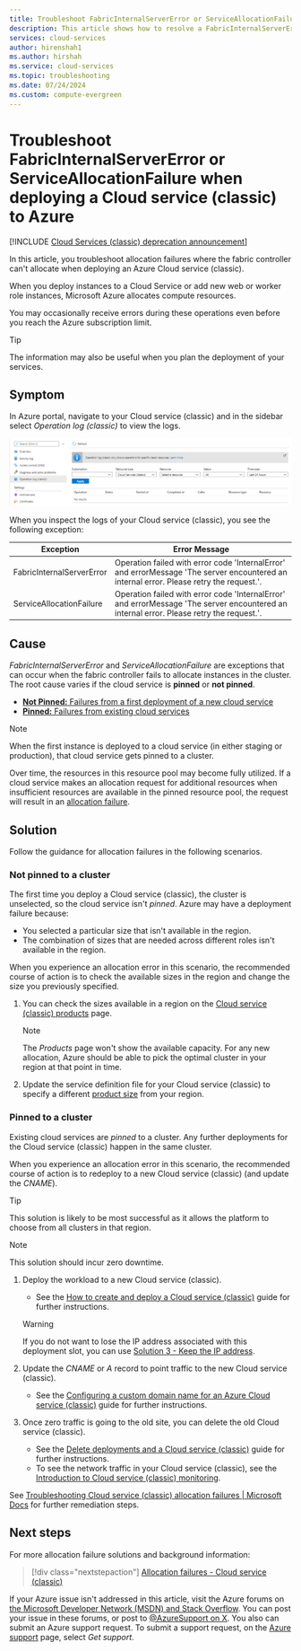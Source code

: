 ```yaml
---
title: Troubleshoot FabricInternalServerError or ServiceAllocationFailure when deploying a Cloud service (classic) to Azure | Microsoft Docs
description: This article shows how to resolve a FabricInternalServerError or ServiceAllocationFailure exception when deploying a Cloud service (classic) to Azure.
services: cloud-services
author: hirenshah1
ms.author: hirshah
ms.service: cloud-services
ms.topic: troubleshooting
ms.date: 07/24/2024
ms.custom: compute-evergreen
---
```


# Troubleshoot FabricInternalServerError or ServiceAllocationFailure when deploying a Cloud service (classic) to Azure

[!INCLUDE [Cloud Services (classic) deprecation announcement](includes/deprecation-announcement.md)]

In this article, you troubleshoot allocation failures where the fabric controller can't allocate when deploying an Azure Cloud service (classic).

When you deploy instances to a Cloud Service or add new web or worker role instances, Microsoft Azure allocates compute resources.

You may occasionally receive errors during these operations even before you reach the Azure subscription limit.

> [!TIP]
> The information may also be useful when you plan the deployment of your services.

## Symptom

In Azure portal, navigate to your Cloud service (classic) and in the sidebar select *Operation log (classic)* to view the logs.

![Image shows the Operation log (classic) blade.](./media/cloud-services-troubleshoot-fabric-internal-server-error/cloud-services-troubleshoot-allocation-logs.png)

When you inspect the logs of your Cloud service (classic), you see the following exception:

|Exception  |Error Message  |
|---------|---------|
FabricInternalServerError     |Operation failed with error code 'InternalError' and errorMessage 'The server encountered an internal error. Please retry the request.'.|
|ServiceAllocationFailure     |Operation failed with error code 'InternalError' and errorMessage 'The server encountered an internal error. Please retry the request.'.|

## Cause

*FabricInternalServerError* and *ServiceAllocationFailure* are exceptions that can occur when the fabric controller fails to allocate instances in the cluster. The root cause varies if the cloud service is **pinned** or **not pinned**.

- [**Not Pinned:** Failures from a first deployment of a new cloud service](#not-pinned-to-a-cluster)
- [**Pinned:** Failures from existing cloud services](#pinned-to-a-cluster)

> [!NOTE]
> When the first instance is deployed to a cloud service (in either staging or production), that cloud service gets pinned to a cluster.
>
> Over time, the resources in this resource pool may become fully utilized. If a cloud service makes an allocation request for additional resources when insufficient resources are available in the pinned resource pool, the request will result in an [allocation failure](cloud-services-allocation-failures.md).

## Solution

Follow the guidance for allocation failures in the following scenarios.

### Not pinned to a cluster

The first time you deploy a Cloud service (classic), the cluster is unselected, so the cloud service isn't *pinned*. Azure may have a deployment failure because:

- You selected a particular size that isn't available in the region.
- The combination of sizes that are needed across different roles isn't available in the region.

When you experience an allocation error in this scenario, the recommended course of action is to check the available sizes in the region and change the size you previously specified.

1. You can check the sizes available in a region on the [Cloud service (classic) products](https://azure.microsoft.com/global-infrastructure/services/?products=cloud-services) page.

    > [!NOTE]
    > The *Products* page won't show the available capacity. For any new allocation, Azure should be able to pick the optimal cluster in your region at that point in time.

1. Update the service definition file for your Cloud service (classic) to specify a different [product size](cloud-services-sizes-specs.md#configure-sizes-for-cloud-services) from your region.

### Pinned to a cluster

Existing cloud services are *pinned* to a cluster. Any further deployments for the Cloud service (classic) happen in the same cluster.

When you experience an allocation error in this scenario, the recommended course of action is to redeploy to a new Cloud service (classic) (and update the *CNAME*).

> [!TIP]
> This solution is likely to be most successful as it allows the platform to choose from all clusters in that region.

> [!NOTE]
> This solution should incur zero downtime.

1. Deploy the workload to a new Cloud service (classic).
    - See the [How to create and deploy a Cloud service (classic)](cloud-services-how-to-create-deploy-portal.md) guide for further instructions.

    > [!WARNING]
    > If you do not want to lose the IP address associated with this deployment slot, you can use [Solution 3 - Keep the IP address](cloud-services-allocation-failures.md#solutions).

1. Update the *CNAME* or *A* record to point traffic to the new Cloud service (classic).
    - See the [Configuring a custom domain name for an Azure Cloud service (classic)](cloud-services-custom-domain-name-portal.md#understand-cname-and-a-records) guide for further instructions.

1. Once zero traffic is going to the old site, you can delete the old Cloud service (classic).
    - See the [Delete deployments and a Cloud service (classic)](cloud-services-how-to-manage-portal.md#delete-deployments-and-a-cloud-service) guide for further instructions.
    - To see the network traffic in your Cloud service (classic), see the [Introduction to Cloud service (classic) monitoring](cloud-services-how-to-monitor.md).

See [Troubleshooting Cloud service (classic) allocation failures | Microsoft Docs](cloud-services-allocation-failures.md#common-issues) for further remediation steps.

## Next steps

For more allocation failure solutions and background information:

> [!div class="nextstepaction"]
> [Allocation failures - Cloud service (classic)](cloud-services-allocation-failures.md)

If your Azure issue isn't addressed in this article, visit the Azure forums on [the Microsoft Developer Network (MSDN) and Stack Overflow](https://azure.microsoft.com/support/forums/). You can post your issue in these forums, or post to [@AzureSupport on X](https://x.com/AzureSupport). You also can submit an Azure support request. To submit a support request, on the [Azure support](https://azure.microsoft.com/support/options/) page, select *Get support*.
